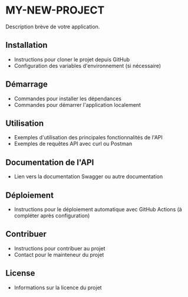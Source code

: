 # MY-NEW-PROJECT

Description brève de votre application.

## Installation
- Instructions pour cloner le projet depuis GitHub
- Configuration des variables d'environnement (si nécessaire)

## Démarrage
- Commandes pour installer les dépendances
- Commandes pour démarrer l'application localement

## Utilisation
- Exemples d'utilisation des principales fonctionnalités de l'API
- Exemples de requêtes API avec curl ou Postman

## Documentation de l'API
- Lien vers la documentation Swagger ou autre documentation

## Déploiement
- Instructions pour le déploiement automatique avec GitHub Actions (à compléter après configuration)

## Contribuer
- Instructions pour contribuer au projet
- Contact pour le mainteneur du projet

## License
- Informations sur la licence du projet
